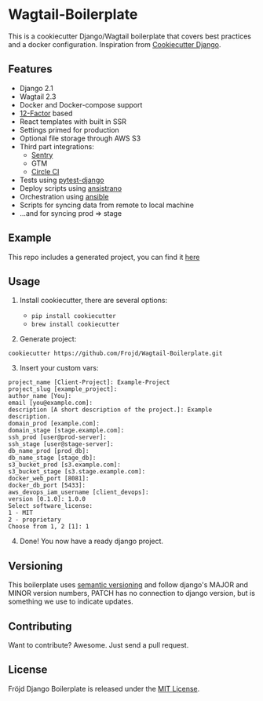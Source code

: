 # Wagtail-Boilerplate

This is a cookiecutter Django/Wagtail boilerplate that covers best practices and a docker configuration. Inspiration from [Cookiecutter Django](https://github.com/pydanny/cookiecutter-django).


## Features

- Django 2.1
- Wagtail 2.3
- Docker and Docker-compose support
- [12-Factor](https://12factor.net/) based
- React templates with built in SSR
- Settings primed for production
- Optional file storage through AWS S3
- Third part integrations:
    - [Sentry](https://sentry.io/)
    - GTM
    - [Circle CI](https://circleci.com/)
- Tests using [pytest-django](http://pytest-django.readthedocs.io/en/latest/)
- Deploy scripts using [ansistrano](https://github.com/ansistrano)
- Orchestration using [ansible](https://github.com/ansible/ansible)
- Scripts for syncing data from remote to local machine
- ...and for syncing prod => stage


## Example

This repo includes a generated project, you can find it [here](./Client-Project)


## Usage

1. Install cookiecutter, there are several options:
    - `pip install cookiecutter`
    - `brew install cookiecutter`

2. Generate project:
```
cookiecutter https://github.com/Frojd/Wagtail-Boilerplate.git
```

3. Insert your custom vars:
```
project_name [Client-Project]: Example-Project
project_slug [example_project]:
author_name [You]:
email [you@example.com]:
description [A short description of the project.]: Example description.
domain_prod [example.com]:
domain_stage [stage.example.com]:
ssh_prod [user@prod-server]:
ssh_stage [user@stage-server]:
db_name_prod [prod_db]:
db_name_stage [stage_db]:
s3_bucket_prod [s3.example.com]:
s3_bucket_stage [s3.stage.example.com]:
docker_web_port [8081]:
docker_db_port [5433]:
aws_devops_iam_username [client_devops]:
version [0.1.0]: 1.0.0
Select software_license:
1 - MIT
2 - proprietary
Choose from 1, 2 [1]: 1
```

4. Done! You now have a ready django project.


## Versioning

This boilerplate uses [semantic versioning](http://semver.org/) and follow django's MAJOR and MINOR version numbers, PATCH has no connection to django version, but is something we use to indicate updates.


## Contributing

Want to contribute? Awesome. Just send a pull request.


## License

Fröjd Django Boilerplate is released under the [MIT License](http://www.opensource.org/licenses/MIT).
